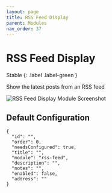 ```yaml
---
layout: page
title: RSS Feed Display
parent: Modules
nav_order: 37
---
```


# RSS Feed Display

Stable
{: .label .label-green }

Show the latest posts from an RSS feed

![RSS Feed Display Module Screenshot](/bug/assets/images/screenshots/module-rss-feed.png)

## Default Configuration

```
{
  "id": "",
  "order": 0,
  "needsConfigured": true,
  "title": "",
  "module": "rss-feed",
  "description": "",
  "notes": "",
  "enabled": false,
  "address": ""
}
```
